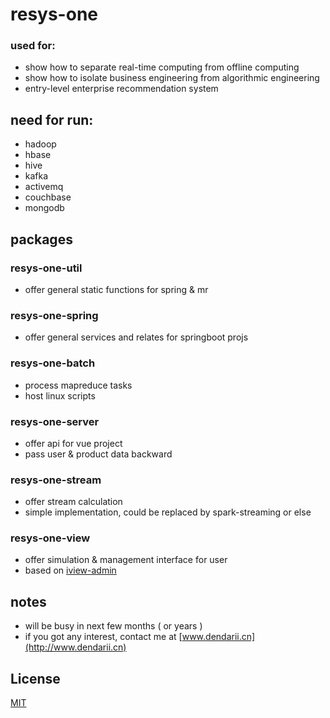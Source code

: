 # resys-one

### used for:
- show how to separate real-time computing from offline computing
- show how to isolate business engineering from algorithmic engineering
- entry-level enterprise recommendation system

## need for run:
- hadoop
- hbase
- hive
- kafka
- activemq
- couchbase
- mongodb

## packages

### resys-one-util
- offer general static functions for spring & mr

### resys-one-spring
- offer general services and relates for springboot projs

### resys-one-batch
- process mapreduce tasks
- host linux scripts

### resys-one-server
- offer api for vue project
- pass user & product data backward

### resys-one-stream
- offer stream calculation
- simple implementation, could be replaced by spark-streaming or else

### resys-one-view
- offer simulation & management interface for user
- based on [iview-admin](https://github.com/iview/iview-admin)

## notes
- will be busy in next few months ( or years )
- if you got any interest, contact me at [www.dendarii.cn](http://www.dendarii.cn)

## License
[MIT](http://opensource.org/licenses/MIT)